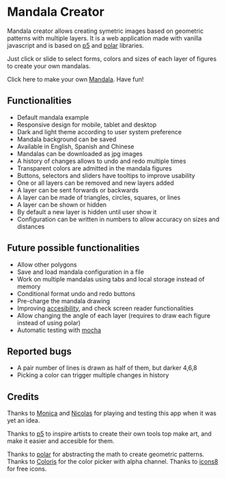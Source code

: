 # Mandala Creator

Mandala creator allows creating symetric images based on geometric patterns with multiple layers. It is a web application made with vanilla javascript and is based on [p5](https://p5js.org/) and [polar](https://github.com/liz-peng/p5.Polar) libraries.

Just click or slide to select forms, colors and sizes of each layer of figures to create your own mandalas.

Click here to make your own [Mandala](https://naveduran.github.io/mandala_creator/). Have fun!

## Functionalities

- Default mandala example
- Responsive design for mobile, tablet and desktop
- Dark and light theme according to user system preference
- Mandala background can be saved
- Available in English, Spanish and Chinese
- Mandalas can be downloaded as jpg images
- A history of changes allows to undo and redo multiple times
- Transparent colors are admitted in the mandala figures
- Buttons, selectors and sliders have tooltips to improve usability
- One or all layers can be removed and new layers added
- A layer can be sent forwards or backwards
- A layer can be made of triangles, circles, squares, or lines
- A layer can be shown or hidden 
- By default a new layer is hidden until user show it
- Configuration can be written in numbers to allow accuracy on sizes and distances

## Future possible functionalities

- Allow other polygons
- Save and load mandala configuration in a file
- Work on multiple mandalas using tabs and local storage instead of memory
- Conditional format undo and redo buttons
- Pre-charge the mandala drawing 
- Improving [accesibility](https://wave.webaim.org/), and check screen reader functionalities
- Allow changing the angle of each layer (requires to draw each figure instead of using polar)
- Automatic testing with [mocha](https://mochajs.org/)

## Reported bugs

- A pair number of lines is drawn as half of them, but darker 4,6,8
- Picking a color can trigger multiple changes in history

## Credits

Thanks to [Monica](https://www.linkedin.com/in/monica-vera-duran-91b46b278/) and [Nicolas](https://www.linkedin.com/in/nicolasopf/) for playing and testing this app when it was yet an idea. 

Thanks to [p5](https://p5js.org/) to inspire artists to create their own tools top make art, and make it easier and accesible for them.

Thanks to [polar](https://github.com/liz-peng/p5.Polar) for abstracting the math to create geometric patterns.
Thanks to [Coloris](https://github.com/mdbassit/Coloris) for the color picker with alpha channel.
Thanks to [icons8](https://icons8.com/) for free icons.

